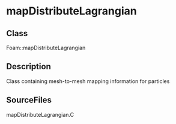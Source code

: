# mapDistributeLagrangian 
## Class
Foam::mapDistributeLagrangian

## Description
Class containing mesh-to-mesh mapping information for particles

## SourceFiles
mapDistributeLagrangian.C


